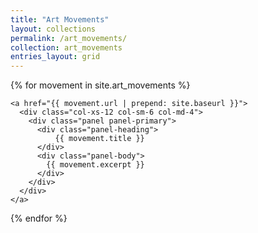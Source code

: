 ```yaml
---
title: "Art Movements"
layout: collections
permalink: /art_movements/
collection: art_movements
entries_layout: grid
---
```


<div class="row">

  {% for movement in site.art_movements %}
    
    <a href="{{ movement.url | prepend: site.baseurl }}">
      <div class="col-xs-12 col-sm-6 col-md-4">
        <div class="panel panel-primary">
          <div class="panel-heading">
              {{ movement.title }}
          </div>
          <div class="panel-body">
            {{ movement.excerpt }}
          </div>
        </div>
      </div>
    </a>

  {% endfor %}

</div>
